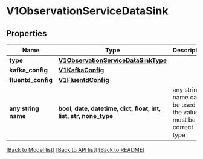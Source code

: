 # V1ObservationServiceDataSink


## Properties
Name | Type | Description | Notes
------------ | ------------- | ------------- | -------------
**type** | [**V1ObservationServiceDataSinkType**](V1ObservationServiceDataSinkType.md) |  | [optional] 
**kafka_config** | [**V1KafkaConfig**](V1KafkaConfig.md) |  | [optional] 
**fluentd_config** | [**V1FluentdConfig**](V1FluentdConfig.md) |  | [optional] 
**any string name** | **bool, date, datetime, dict, float, int, list, str, none_type** | any string name can be used but the value must be the correct type | [optional]

[[Back to Model list]](../README.md#documentation-for-models) [[Back to API list]](../README.md#documentation-for-api-endpoints) [[Back to README]](../README.md)


